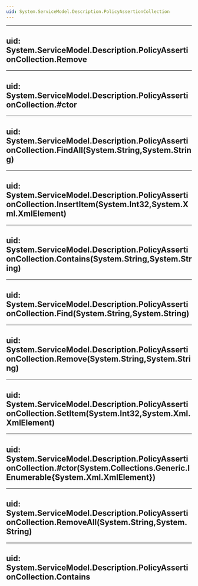 ```yaml
---
uid: System.ServiceModel.Description.PolicyAssertionCollection
---
```


---
uid: System.ServiceModel.Description.PolicyAssertionCollection.Remove
---

---
uid: System.ServiceModel.Description.PolicyAssertionCollection.#ctor
---

---
uid: System.ServiceModel.Description.PolicyAssertionCollection.FindAll(System.String,System.String)
---

---
uid: System.ServiceModel.Description.PolicyAssertionCollection.InsertItem(System.Int32,System.Xml.XmlElement)
---

---
uid: System.ServiceModel.Description.PolicyAssertionCollection.Contains(System.String,System.String)
---

---
uid: System.ServiceModel.Description.PolicyAssertionCollection.Find(System.String,System.String)
---

---
uid: System.ServiceModel.Description.PolicyAssertionCollection.Remove(System.String,System.String)
---

---
uid: System.ServiceModel.Description.PolicyAssertionCollection.SetItem(System.Int32,System.Xml.XmlElement)
---

---
uid: System.ServiceModel.Description.PolicyAssertionCollection.#ctor(System.Collections.Generic.IEnumerable{System.Xml.XmlElement})
---

---
uid: System.ServiceModel.Description.PolicyAssertionCollection.RemoveAll(System.String,System.String)
---

---
uid: System.ServiceModel.Description.PolicyAssertionCollection.Contains
---
